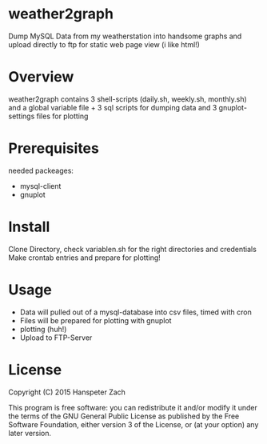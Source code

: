 # weather2graph
Dump MySQL Data from my weatherstation into handsome graphs and upload directly to ftp for static web page view (i like html!)

# Overview
weather2graph contains 3 shell-scripts (daily.sh, weekly.sh, monthly.sh) and a global variable file  + 3 sql scripts for dumping data and 3 gnuplot-settings files for plotting

# Prerequisites
needed packeages:
* mysql-client 
* gnuplot

# Install
Clone Directory, check variablen.sh for the right directories and credentials
Make crontab entries and prepare for plotting!


# Usage
* Data will pulled out of a mysql-database into csv files, timed with cron
* Files will be prepared for plotting with gnuplot
* plotting (huh!)
* Upload to FTP-Server

# License
Copyright (C) 2015 Hanspeter Zach

This program is free software: you can redistribute it and/or modify it under the terms of the GNU General Public License as published by the Free Software Foundation, either version 3 of the License, or (at your option) any later version.

